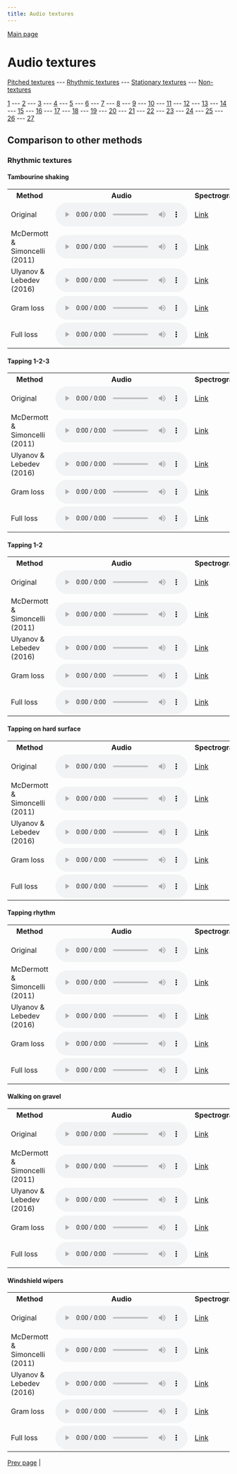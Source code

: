 ```yaml
---
title: Audio textures
---
```


[Main page](README.md)

# Audio textures

[Pitched textures](/pitched_textures/1/index.md) --- [Rhythmic textures](/rhythmic_textures/1/index.md) --- [Stationary textures](/stationary_textures/1/index.md) --- [Non-textures](/non_textures/1/index.md)

[1](rhythmic_textures/1/index.md) --- [2](rhythmic_textures/2/index.md) --- [3](rhythmic_textures/3/index.md) --- [4](rhythmic_textures/4/index.md) --- [5](rhythmic_textures/5/index.md) --- [6](rhythmic_textures/6/index.md) --- [7](rhythmic_textures/7/index.md) --- [8](rhythmic_textures/8/index.md) --- [9](rhythmic_textures/9/index.md) --- [10](rhythmic_textures/10/index.md) --- [11](rhythmic_textures/11/index.md) --- [12](rhythmic_textures/12/index.md) --- [13](rhythmic_textures/13/index.md) --- [14](rhythmic_textures/14/index.md) --- [15](rhythmic_textures/15/index.md) --- [16](rhythmic_textures/16/index.md) --- [17](rhythmic_textures/17/index.md) --- [18](rhythmic_textures/18/index.md) --- [19](rhythmic_textures/19/index.md) --- [20](rhythmic_textures/20/index.md) --- [21](rhythmic_textures/21/index.md) --- [22](rhythmic_textures/22/index.md) --- [23](rhythmic_textures/23/index.md) --- [24](rhythmic_textures/24/index.md) --- [25](rhythmic_textures/25/index.md) --- [26](rhythmic_textures/26/index.md) --- [27](rhythmic_textures/27/index.md)

## Comparison to other methods

### Rhythmic textures

#### Tambourine shaking

<center>
<table>

<tr>
  <th>Method</th>
  <th>Audio</th>
  <th>Spectrogram</th>
</tr>

<tr>
<td>Original</td>
<td>
  <audio controls>
    <source src="/assets/baselines/original/Tambourine_shaking.ogg">
    <source src="/assets/baselines/original/Tambourine_shaking.mp3">
    <source src="/assets/baselines/original/Tambourine_shaking.wav">
  </audio>
</td>
<td>
  <a href="/assets/baselines/original/Tambourine_shaking.png">Link</a>
</td>
</tr>

<tr>
<td>McDermott & Simoncelli (2011)</td>
<td>
  <audio controls>
    <source src="/assets/baselines/mcdermott/Tambourine_shaking.ogg">
    <source src="/assets/baselines/mcdermott/Tambourine_shaking.mp3">
    <source src="/assets/baselines/mcdermott/Tambourine_shaking.wav">
  </audio>
</td>
<td>
  <a href="/assets/baselines/mcdermott/Tambourine_shaking.png">Link</a>
</td>
</tr>

<tr>
<td>Ulyanov & Lebedev (2016)</td>
<td>
  <audio controls>
    <source src="/assets/baselines/ulyanov/Tambourine_shaking.ogg">
    <source src="/assets/baselines/ulyanov/Tambourine_shaking.mp3">
    <source src="/assets/baselines/ulyanov/Tambourine_shaking.wav">
  </audio>
</td>
<td>
  <a href="/assets/baselines/ulyanov/Tambourine_shaking.png">Link</a>
</td>
</tr>

<tr>
<td>Gram loss</td>
<td>
  <audio controls>
    <source src="/assets/baselines/gram/Tambourine_shaking.ogg">
    <source src="/assets/baselines/gram/Tambourine_shaking.mp3">
    <source src="/assets/baselines/gram/Tambourine_shaking.wav">
  </audio>
</td>
<td>
  <a href="/assets/baselines/gram/Tambourine_shaking.png">Link</a>
</td>
</tr>

<tr>
<td>Full loss</td>
<td>
  <audio controls>
    <source src="/assets/baselines/full_loss/Tambourine_shaking.ogg">
    <source src="/assets/baselines/full_loss/Tambourine_shaking.mp3">
    <source src="/assets/baselines/full_loss/Tambourine_shaking.wav">
  </audio>
</td>
<td>
  <a href="/assets/baselines/full_loss/Tambourine_shaking.png">Link</a>
</td>
</tr>

</table>
</center>

#### Tapping  1-2-3

<center>
<table>

<tr>
  <th>Method</th>
  <th>Audio</th>
  <th>Spectrogram</th>
</tr>

<tr>
<td>Original</td>
<td>
  <audio controls>
    <source src="/assets/baselines/original/Tapping__1-2-3.ogg">
    <source src="/assets/baselines/original/Tapping__1-2-3.mp3">
    <source src="/assets/baselines/original/Tapping__1-2-3.wav">
  </audio>
</td>
<td>
  <a href="/assets/baselines/original/Tapping__1-2-3.png">Link</a>
</td>
</tr>

<tr>
<td>McDermott & Simoncelli (2011)</td>
<td>
  <audio controls>
    <source src="/assets/baselines/mcdermott/Tapping__1-2-3.ogg">
    <source src="/assets/baselines/mcdermott/Tapping__1-2-3.mp3">
    <source src="/assets/baselines/mcdermott/Tapping__1-2-3.wav">
  </audio>
</td>
<td>
  <a href="/assets/baselines/mcdermott/Tapping__1-2-3.png">Link</a>
</td>
</tr>

<tr>
<td>Ulyanov & Lebedev (2016)</td>
<td>
  <audio controls>
    <source src="/assets/baselines/ulyanov/Tapping__1-2-3.ogg">
    <source src="/assets/baselines/ulyanov/Tapping__1-2-3.mp3">
    <source src="/assets/baselines/ulyanov/Tapping__1-2-3.wav">
  </audio>
</td>
<td>
  <a href="/assets/baselines/ulyanov/Tapping__1-2-3.png">Link</a>
</td>
</tr>

<tr>
<td>Gram loss</td>
<td>
  <audio controls>
    <source src="/assets/baselines/gram/Tapping__1-2-3.ogg">
    <source src="/assets/baselines/gram/Tapping__1-2-3.mp3">
    <source src="/assets/baselines/gram/Tapping__1-2-3.wav">
  </audio>
</td>
<td>
  <a href="/assets/baselines/gram/Tapping__1-2-3.png">Link</a>
</td>
</tr>

<tr>
<td>Full loss</td>
<td>
  <audio controls>
    <source src="/assets/baselines/full_loss/Tapping__1-2-3.ogg">
    <source src="/assets/baselines/full_loss/Tapping__1-2-3.mp3">
    <source src="/assets/baselines/full_loss/Tapping__1-2-3.wav">
  </audio>
</td>
<td>
  <a href="/assets/baselines/full_loss/Tapping__1-2-3.png">Link</a>
</td>
</tr>

</table>
</center>

#### Tapping 1-2

<center>
<table>

<tr>
  <th>Method</th>
  <th>Audio</th>
  <th>Spectrogram</th>
</tr>

<tr>
<td>Original</td>
<td>
  <audio controls>
    <source src="/assets/baselines/original/Tapping_1-2.ogg">
    <source src="/assets/baselines/original/Tapping_1-2.mp3">
    <source src="/assets/baselines/original/Tapping_1-2.wav">
  </audio>
</td>
<td>
  <a href="/assets/baselines/original/Tapping_1-2.png">Link</a>
</td>
</tr>

<tr>
<td>McDermott & Simoncelli (2011)</td>
<td>
  <audio controls>
    <source src="/assets/baselines/mcdermott/Tapping_1-2.ogg">
    <source src="/assets/baselines/mcdermott/Tapping_1-2.mp3">
    <source src="/assets/baselines/mcdermott/Tapping_1-2.wav">
  </audio>
</td>
<td>
  <a href="/assets/baselines/mcdermott/Tapping_1-2.png">Link</a>
</td>
</tr>

<tr>
<td>Ulyanov & Lebedev (2016)</td>
<td>
  <audio controls>
    <source src="/assets/baselines/ulyanov/Tapping_1-2.ogg">
    <source src="/assets/baselines/ulyanov/Tapping_1-2.mp3">
    <source src="/assets/baselines/ulyanov/Tapping_1-2.wav">
  </audio>
</td>
<td>
  <a href="/assets/baselines/ulyanov/Tapping_1-2.png">Link</a>
</td>
</tr>

<tr>
<td>Gram loss</td>
<td>
  <audio controls>
    <source src="/assets/baselines/gram/Tapping_1-2.ogg">
    <source src="/assets/baselines/gram/Tapping_1-2.mp3">
    <source src="/assets/baselines/gram/Tapping_1-2.wav">
  </audio>
</td>
<td>
  <a href="/assets/baselines/gram/Tapping_1-2.png">Link</a>
</td>
</tr>

<tr>
<td>Full loss</td>
<td>
  <audio controls>
    <source src="/assets/baselines/full_loss/Tapping_1-2.ogg">
    <source src="/assets/baselines/full_loss/Tapping_1-2.mp3">
    <source src="/assets/baselines/full_loss/Tapping_1-2.wav">
  </audio>
</td>
<td>
  <a href="/assets/baselines/full_loss/Tapping_1-2.png">Link</a>
</td>
</tr>

</table>
</center>

#### Tapping on hard surface

<center>
<table>

<tr>
  <th>Method</th>
  <th>Audio</th>
  <th>Spectrogram</th>
</tr>

<tr>
<td>Original</td>
<td>
  <audio controls>
    <source src="/assets/baselines/original/Tapping_on_hard_surface.ogg">
    <source src="/assets/baselines/original/Tapping_on_hard_surface.mp3">
    <source src="/assets/baselines/original/Tapping_on_hard_surface.wav">
  </audio>
</td>
<td>
  <a href="/assets/baselines/original/Tapping_on_hard_surface.png">Link</a>
</td>
</tr>

<tr>
<td>McDermott & Simoncelli (2011)</td>
<td>
  <audio controls>
    <source src="/assets/baselines/mcdermott/Tapping_on_hard_surface.ogg">
    <source src="/assets/baselines/mcdermott/Tapping_on_hard_surface.mp3">
    <source src="/assets/baselines/mcdermott/Tapping_on_hard_surface.wav">
  </audio>
</td>
<td>
  <a href="/assets/baselines/mcdermott/Tapping_on_hard_surface.png">Link</a>
</td>
</tr>

<tr>
<td>Ulyanov & Lebedev (2016)</td>
<td>
  <audio controls>
    <source src="/assets/baselines/ulyanov/Tapping_on_hard_surface.ogg">
    <source src="/assets/baselines/ulyanov/Tapping_on_hard_surface.mp3">
    <source src="/assets/baselines/ulyanov/Tapping_on_hard_surface.wav">
  </audio>
</td>
<td>
  <a href="/assets/baselines/ulyanov/Tapping_on_hard_surface.png">Link</a>
</td>
</tr>

<tr>
<td>Gram loss</td>
<td>
  <audio controls>
    <source src="/assets/baselines/gram/Tapping_on_hard_surface.ogg">
    <source src="/assets/baselines/gram/Tapping_on_hard_surface.mp3">
    <source src="/assets/baselines/gram/Tapping_on_hard_surface.wav">
  </audio>
</td>
<td>
  <a href="/assets/baselines/gram/Tapping_on_hard_surface.png">Link</a>
</td>
</tr>

<tr>
<td>Full loss</td>
<td>
  <audio controls>
    <source src="/assets/baselines/full_loss/Tapping_on_hard_surface.ogg">
    <source src="/assets/baselines/full_loss/Tapping_on_hard_surface.mp3">
    <source src="/assets/baselines/full_loss/Tapping_on_hard_surface.wav">
  </audio>
</td>
<td>
  <a href="/assets/baselines/full_loss/Tapping_on_hard_surface.png">Link</a>
</td>
</tr>

</table>
</center>

#### Tapping rhythm

<center>
<table>

<tr>
  <th>Method</th>
  <th>Audio</th>
  <th>Spectrogram</th>
</tr>

<tr>
<td>Original</td>
<td>
  <audio controls>
    <source src="/assets/baselines/original/Tapping_rhythm.ogg">
    <source src="/assets/baselines/original/Tapping_rhythm.mp3">
    <source src="/assets/baselines/original/Tapping_rhythm.wav">
  </audio>
</td>
<td>
  <a href="/assets/baselines/original/Tapping_rhythm.png">Link</a>
</td>
</tr>

<tr>
<td>McDermott & Simoncelli (2011)</td>
<td>
  <audio controls>
    <source src="/assets/baselines/mcdermott/Tapping_rhythm.ogg">
    <source src="/assets/baselines/mcdermott/Tapping_rhythm.mp3">
    <source src="/assets/baselines/mcdermott/Tapping_rhythm.wav">
  </audio>
</td>
<td>
  <a href="/assets/baselines/mcdermott/Tapping_rhythm.png">Link</a>
</td>
</tr>

<tr>
<td>Ulyanov & Lebedev (2016)</td>
<td>
  <audio controls>
    <source src="/assets/baselines/ulyanov/Tapping_rhythm.ogg">
    <source src="/assets/baselines/ulyanov/Tapping_rhythm.mp3">
    <source src="/assets/baselines/ulyanov/Tapping_rhythm.wav">
  </audio>
</td>
<td>
  <a href="/assets/baselines/ulyanov/Tapping_rhythm.png">Link</a>
</td>
</tr>

<tr>
<td>Gram loss</td>
<td>
  <audio controls>
    <source src="/assets/baselines/gram/Tapping_rhythm.ogg">
    <source src="/assets/baselines/gram/Tapping_rhythm.mp3">
    <source src="/assets/baselines/gram/Tapping_rhythm.wav">
  </audio>
</td>
<td>
  <a href="/assets/baselines/gram/Tapping_rhythm.png">Link</a>
</td>
</tr>

<tr>
<td>Full loss</td>
<td>
  <audio controls>
    <source src="/assets/baselines/full_loss/Tapping_rhythm.ogg">
    <source src="/assets/baselines/full_loss/Tapping_rhythm.mp3">
    <source src="/assets/baselines/full_loss/Tapping_rhythm.wav">
  </audio>
</td>
<td>
  <a href="/assets/baselines/full_loss/Tapping_rhythm.png">Link</a>
</td>
</tr>

</table>
</center>

#### Walking on gravel

<center>
<table>

<tr>
  <th>Method</th>
  <th>Audio</th>
  <th>Spectrogram</th>
</tr>

<tr>
<td>Original</td>
<td>
  <audio controls>
    <source src="/assets/baselines/original/Walking_on_gravel.ogg">
    <source src="/assets/baselines/original/Walking_on_gravel.mp3">
    <source src="/assets/baselines/original/Walking_on_gravel.wav">
  </audio>
</td>
<td>
  <a href="/assets/baselines/original/Walking_on_gravel.png">Link</a>
</td>
</tr>

<tr>
<td>McDermott & Simoncelli (2011)</td>
<td>
  <audio controls>
    <source src="/assets/baselines/mcdermott/Walking_on_gravel.ogg">
    <source src="/assets/baselines/mcdermott/Walking_on_gravel.mp3">
    <source src="/assets/baselines/mcdermott/Walking_on_gravel.wav">
  </audio>
</td>
<td>
  <a href="/assets/baselines/mcdermott/Walking_on_gravel.png">Link</a>
</td>
</tr>

<tr>
<td>Ulyanov & Lebedev (2016)</td>
<td>
  <audio controls>
    <source src="/assets/baselines/ulyanov/Walking_on_gravel.ogg">
    <source src="/assets/baselines/ulyanov/Walking_on_gravel.mp3">
    <source src="/assets/baselines/ulyanov/Walking_on_gravel.wav">
  </audio>
</td>
<td>
  <a href="/assets/baselines/ulyanov/Walking_on_gravel.png">Link</a>
</td>
</tr>

<tr>
<td>Gram loss</td>
<td>
  <audio controls>
    <source src="/assets/baselines/gram/Walking_on_gravel.ogg">
    <source src="/assets/baselines/gram/Walking_on_gravel.mp3">
    <source src="/assets/baselines/gram/Walking_on_gravel.wav">
  </audio>
</td>
<td>
  <a href="/assets/baselines/gram/Walking_on_gravel.png">Link</a>
</td>
</tr>

<tr>
<td>Full loss</td>
<td>
  <audio controls>
    <source src="/assets/baselines/full_loss/Walking_on_gravel.ogg">
    <source src="/assets/baselines/full_loss/Walking_on_gravel.mp3">
    <source src="/assets/baselines/full_loss/Walking_on_gravel.wav">
  </audio>
</td>
<td>
  <a href="/assets/baselines/full_loss/Walking_on_gravel.png">Link</a>
</td>
</tr>

</table>
</center>

#### Windshield wipers

<center>
<table>

<tr>
  <th>Method</th>
  <th>Audio</th>
  <th>Spectrogram</th>
</tr>

<tr>
<td>Original</td>
<td>
  <audio controls>
    <source src="/assets/baselines/original/Windshield_wipers.ogg">
    <source src="/assets/baselines/original/Windshield_wipers.mp3">
    <source src="/assets/baselines/original/Windshield_wipers.wav">
  </audio>
</td>
<td>
  <a href="/assets/baselines/original/Windshield_wipers.png">Link</a>
</td>
</tr>

<tr>
<td>McDermott & Simoncelli (2011)</td>
<td>
  <audio controls>
    <source src="/assets/baselines/mcdermott/Windshield_wipers.ogg">
    <source src="/assets/baselines/mcdermott/Windshield_wipers.mp3">
    <source src="/assets/baselines/mcdermott/Windshield_wipers.wav">
  </audio>
</td>
<td>
  <a href="/assets/baselines/mcdermott/Windshield_wipers.png">Link</a>
</td>
</tr>

<tr>
<td>Ulyanov & Lebedev (2016)</td>
<td>
  <audio controls>
    <source src="/assets/baselines/ulyanov/Windshield_wipers.ogg">
    <source src="/assets/baselines/ulyanov/Windshield_wipers.mp3">
    <source src="/assets/baselines/ulyanov/Windshield_wipers.wav">
  </audio>
</td>
<td>
  <a href="/assets/baselines/ulyanov/Windshield_wipers.png">Link</a>
</td>
</tr>

<tr>
<td>Gram loss</td>
<td>
  <audio controls>
    <source src="/assets/baselines/gram/Windshield_wipers.ogg">
    <source src="/assets/baselines/gram/Windshield_wipers.mp3">
    <source src="/assets/baselines/gram/Windshield_wipers.wav">
  </audio>
</td>
<td>
  <a href="/assets/baselines/gram/Windshield_wipers.png">Link</a>
</td>
</tr>

<tr>
<td>Full loss</td>
<td>
  <audio controls>
    <source src="/assets/baselines/full_loss/Windshield_wipers.ogg">
    <source src="/assets/baselines/full_loss/Windshield_wipers.mp3">
    <source src="/assets/baselines/full_loss/Windshield_wipers.wav">
  </audio>
</td>
<td>
  <a href="/assets/baselines/full_loss/Windshield_wipers.png">Link</a>
</td>
</tr>

</table>
</center>

[Prev page](/rhythmic_textures/2/index.md) | 